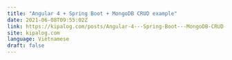 ```yaml
---
title: "Angular 4 + Spring Boot + MongoDB CRUD example"
date: 2021-06-08T09:55:02Z
link: https://kipalog.com/posts/Angular-4---Spring-Boot---MongoDB-CRUD-example?utm_medium=RSS&utm_source=news.12bit.vn
site: kipalog.com
language: Vietnamese
draft: false
---
```


